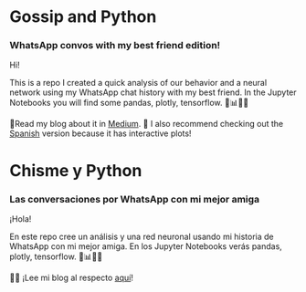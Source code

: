 # Gossip and Python
### WhatsApp convos with my best friend edition!

Hi! 

This is a repo I created a quick analysis of our behavior and a neural network using my WhatsApp chat history with my best friend. In the Jupyter Notebooks you will find some pandas, plotly, tensorflow. 🐍📊🐼🧠

📗Read my blog about it in [Medium](https://medium.com/@vivianamarquez/gossip-and-python-whatsapp-convos-with-my-best-friend-edition-665eac7855fa). 
🎨 I also recommend checking out the [Spanish](http://vivianamarquez.com/ChismeYPython/) version because it has interactive plots!




# Chisme y Python
### Las conversaciones por WhatsApp con mi mejor amiga

¡Hola!

En este repo cree un análisis y una red neuronal usando mi historia de WhatsApp con mi mejor amiga. En los Jupyter Notebooks verás pandas, plotly, tensorflow. 🐍📊🐼🧠

📗🎨 ¡Lee mi blog al respecto [aquí](http://vivianamarquez.com/ChismeYPython/)!
